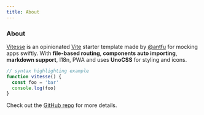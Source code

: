 ```yaml
---
title: About
---
```


<div class="text-center">
  <!-- You can use Vue components inside markdown -->
  <div class="m-auto -mb-6 text-4xl i-carbon-dicom-overlay" />
  <h3>About</h3>
</div>

[Vitesse](https://github.com/antfu/vitesse) is an opinionated [Vite](https://github.com/vitejs/vite) starter template made by [@antfu](https://github.com/antfu) for mocking apps swiftly. With **file-based routing**, **components auto importing**, **markdown support**, I18n, PWA and uses **UnoCSS** for styling and icons.

```js
// syntax highlighting example
function vitesse() {
  const foo = 'bar'
  console.log(foo)
}
```

Check out the [GitHub repo](https://github.com/antfu/vitesse) for more details.
